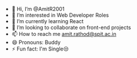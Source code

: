 - 👋 Hi, I’m @AmitR2001
- 👀 I’m interested in Web Developer Roles
- 🌱 I’m currently learning React
- 💞️ I’m looking to collaborate on front-end projects
- 📫 How to reach me amit.rathod@spit.ac.in
- 😄 Pronouns: Buddy
- ⚡ Fun fact: I'm Single😒

<!---
AmitR2001/AmitR2001 is a ✨ special ✨ repository because its `README.md` (this file) appears on your GitHub profile.
You can click the Preview link to take a look at your changes.
--->
